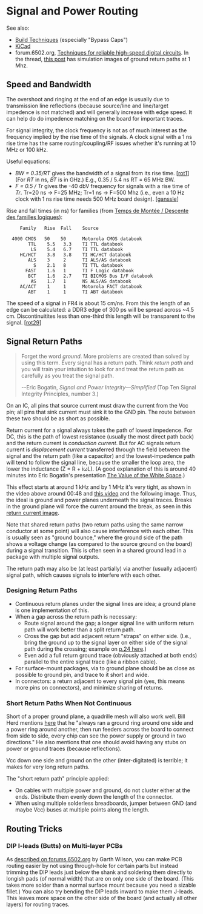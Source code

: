 Signal and Power Routing
========================

See also:
- [Build Techniques](build-tech.md) (especially "Bypass Caps")
- [KiCad](KiCad.md)
- forum.6502.org, [Techniques for reliable high-speed digital circuits][f65
  2029]. In the thread, [this post][f65 80566] has simulation images of
  ground return paths at 1 Mhz.


Speed and Bandwidth
-------------------

The overshoot and ringing at the end of an edge is usually due to
transmission line reflections (because source/line and line/target
impedence is not matched) and will generally increase with edge speed. It
can help do do impedence matching on the board for important traces.

For signal integrity, the clock frequency is not as of much interest as the
frequency implied by the rise time of the signals. A clock signal with a 1
ns rise time has the same routing/coupling/RF issues whether it's running
at 10 MHz or 100 kHz.

Useful equations:
- _BW = 0.35/RT_ gives the bandwidth of a signal from its rise time. [[rot1]]
  (For _RT_ in ns, _BT_ is in GHz.) E.g., 0.35 / 5.4 ns RT = 65 MHz BW.
- _F = 0.5 / Tr_ gives the -40 dbV frequency for signals with a rise time
  of _Tr_. Tr=20 ns → F=25 MHz; Tr=1 ns → F=500 Mhz (i.e., even a 10 Hz
  clock with 1 ns rise time needs 500 MHz board design). [[ganssle]]

Rise and fall times (in ns) for families (from [Temps de Montée / Descente
des familles logiques][rft]):


         Family   Rise  Fall    Source

      4000 CMOS   50    50      Motorola CMOS databook
            TTL    5.5   3.3    TI TTL databook
             LS    5.4   6.7    TI TTL databook
         HC/HCT    3.8   3.8    TI HC/HCT databook
            ALS    3     2      TI ALS/AS databook
              S    2.1   8      TI TTL databook
           FAST    1.6   1      TI F Logic databook
            BCT    1.6   2.7    TI BICMOS Bus I/F databook
             AS    1.7   1      NS ALS/AS databook
         AC/ACT    1     1      Motorola FACT databook
            ABT    1     1      TI ABT databook

The speed of a signal in FR4 is about 15 cm/ns. From this the length of an
edge can be calculated: a DDR3 edge of 300 ps will be spread across ~4.5
cm. Discontinuitites less than one-third this length will be transparent to
the signal. [[rot29]]


Signal Return Paths
-------------------

> Forget the word _ground_. More problems are created than solved by using
> this term. Every signal has a return path. Think _return path_ and you
> will train your intuition to look for and treat the return path as
> carefully as you treat the signal path.
>
>   --Eric Bogatin, _Signal and Power Integrity—Simplified_
>     (Top Ten Signal Integrity Principles, number 3.)


On an IC, all pins that source current must draw the current from the Vcc
pin; all pins that sink current must sink it to the GND pin. The route
between these two should be as short as possible.

Return current for a signal always takes the path of lowest impedence. For
DC, this is the path of lowest resistance (usually the most direct path
back) and the return current is _conduction current_. But for AC signals
return current is _displacement current_ transferred through the field
between the signal and the return path (like a capacitor) and the
lowest-impedence path will tend to follow the signal line, because the
smaller the loop area, the lower the inductance (Z = R + iωL). (A good
explanation of this is around 40 minutes into Eric Bogatin's presentation
[The Value of the White Space][vws].)

This effect starts at around 1 kHz and by 1 MHz it's very tight, as shown
in the video above around 00:48 and [this video][feranec] and the following
image. Thus, the ideal is ground and power planes underneath the signal
traces. Breaks in the ground plane will force the current around the break,
as seen in this [return current image](../sch/return-current.jpg).

Note that shared return paths (two return paths using the same narrow
conductor at some point) will also cause interference with each other. This
is usually seen as "ground bounce," where the ground side of the path shows
a voltage change (as compared to the source ground on the board) during a
signal transition. This is often seen in a shared ground lead in a package
with multiple signal outputs.

The return path may also be (at least partially) via another (usually
adjacent) signal path, which causes signals to interfere with each other.

### Designing Return Paths

- Continuous return planes under the signal lines are idea; a ground plane
  is one implementation of this.
- When a gap across the return path is necessary:
  - Route signal around the gap; a longer signal line with uniform return
    path will work better than a split return path.
  - Cross the gap but add adjacent return "straps" on either side. (I.e.,
    bring the ground up to the signal layer on either side of the signal
    path during the crossing; example on [p.24 here][vws-slides].)
  - Even add a full return ground trace (obviously attached at both ends)
    parallel to the entire signal trace (like a ribbon cable).
- For surface-mount packages, via to ground plane should be as close as
  possible to ground pin, and trace to it short and wide.
- In connectors: a return adjacent to every signal pin (yes, this means
  more pins on connectors), and minimize sharing of returns.

### Short Return Paths When Not Continuous

Short of a proper ground plane, a quadrille mesh will also work well. Bill
Herd mentions [here][herd10] that he "always ran a ground ring around one
side and a power ring around another, then run feeders across the board to
connect from side to side, every chip can see the power supply or ground in
two directions." He also mentions that one should avoid having any stubs on
power or ground traces (because reflections).

Vcc down one side and ground on the other (inter-digitated) is terrible; it
makes for very long return paths.

The "short return path" principle applied:
- On cables with multiple power and ground, do not cluster either at the
  ends. Distribute them evenly down the length of the connector.
- When using multiple solderless breadboards, jumper between GND (and maybe
  Vcc) buses at multiple points along the length.


Routing Tricks
--------------

### DIP I-leads (Butts) on Multi-layer PCBs

As [described on forums.6502.org][gw-ilead] by Garth Wilson, you can
make PCB routing easier by not using through-hole for certain parts
but instead trimming the DIP leads just below the shank and soldering
them directly to longish pads (of normal width) that are on only one
side of the board. (This takes more solder than a normal surface mount
because you need a sizable fillet.) You can also try bending the DIP
leads inward to make them J-leads. This leaves more space on the other
side of the board (and actually all other layers) for routing traces.



<!-------------------------------------------------------------------->
[f65 2029]: http://forum.6502.org/viewtopic.php?f=4&t=2029
[f65 80566]: http://forum.6502.org/viewtopic.php?f=4&t=2029&p=80566#p80566
[feranec]: https://youtu.be/4nEd1jTTIUQ?t=631
[ganssle]: https://youtu.be/MJpDFnRQw8s?t=259
[gw-ilead]: http://forum.6502.org/viewtopic.php?f=12&t=5923&start=45#p73277
[herd10]: http://www.6502.org/users/andre/icaphw/design.html
[rft]: http://ve2zaz.net/referenc/LogicT.htm
[rot1]: https://www.edn.com/rule-of-thumb-1-bandwidth-of-a-signal-from-its-rise-time/
[rot29]: https://www.edn.com/what-is-the-spatial-extent-of-an-edge-rule-of-thumb-29/
[vws-slides]: https://www.altium.com/live-conference/sites/default/files/pdf/The%20Value%20of%20the%20White%20Space%20-%20Eric%20Bogatin.pdf#page=24
[vws]: https://www.altium.com/live-conference/altiumlive-2018-annual-pcb-design-summit/sessions/value-white-space
